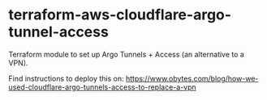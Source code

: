 # terraform-aws-cloudflare-argo-tunnel-access

Terraform module to set up Argo Tunnels + Access (an alternative to a VPN).

Find instructions to deploy this on: https://www.obytes.com/blog/how-we-used-cloudflare-argo-tunnels-access-to-replace-a-vpn